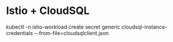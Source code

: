 # Istio + CloudSQL

kubectl -n istio-workload create secret generic cloudsql-instance-credentials --from-file=cloudsqlclient.json
